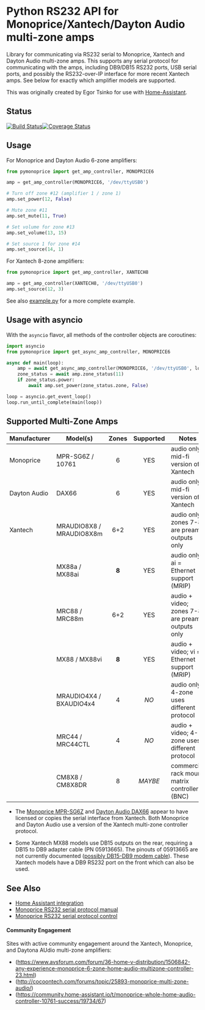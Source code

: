 # Python RS232 API for Monoprice/Xantech/Dayton Audio multi-zone amps

Library for communicating via RS232 serial to Monoprice, Xantech and Dayton Audio multi-zone amps.
This supports any serial protocol for communicating with the amps, including DB9/DB15 RS232 ports,
USB serial ports, and possibly the RS232-over-IP interface for more recent Xantech amps. See below
for exactly which amplifier models are supported.

This was originally created by Egor Tsinko for use with [Home-Assistant](http://home-assistant.io).

## Status

[![Build Status](https://travis-ci.org/etsinko/pyxantech.svg?branch=master)](https://travis-ci.org/etsinko/pyxantech)[![Coverage Status](https://coveralls.io/repos/github/etsinko/pyxantech/badge.svg)](https://coveralls.io/github/etsinko/pyxantech)

## Usage

For Monoprice and Dayton Audio 6-zone amplifiers:

```python
from pymonoprice import get_amp_controller, MONOPRICE6

amp = get_amp_controller(MONOPRICE6, '/dev/ttyUSB0')

# Turn off zone #12 (amplifier 1 / zone 1)
amp.set_power(12, False)

# Mute zone #11
amp.set_mute(11, True)

# Set volume for zone #13
amp.set_volume(13, 15)

# Set source 1 for zone #14 
amp.set_source(14, 1)
```

For Xantech 8-zone amplifiers:

```python
from pymonoprice import get_amp_controller, XANTECH8

amp = get_amp_controller(XANTECH8, '/dev/ttyUSB0')
amp.set_source(12, 3)
```

See also [example.py](example.py) for a more complete example.

## Usage with asyncio

With the `asyncio` flavor, all methods of the controller objects are coroutines:

```python
import asyncio
from pymonoprice import get_async_amp_controller, MONOPRICE6

async def main(loop):
    amp = await get_async_amp_controller(MONOPRICE6, '/dev/ttyUSB0', loop)
    zone_status = await amp.zone_status(11)
    if zone_status.power:
        await amp.set_power(zone_status.zone, False)

loop = asyncio.get_event_loop()
loop.run_until_complete(main(loop))
```

## Supported Multi-Zone Amps

| Manufacturer | Model(s)                 | Zones | Supported | Notes |
| ------------ | ------------------------ |:-----:|:---------:| ----- |
| Monoprice    | MPR-SG6Z / 10761         | 6     | YES       | audio only; mid-fi version of Xantech |
| Dayton Audio | DAX66                    | 6     | YES       | audio only; mid-fi version of Xantech |
| Xantech      | MRAUDIO8X8 / MRAUDIO8X8m | 6+2   | YES       | audio only; zones 7-8 are preamp outputs only |
|              | MX88a / MX88ai           | **8** | YES       | audio only; ai = Ethernet support (MRIP) |
|              | MRC88 / MRC88m           | 6+2   | YES       | audio + video; zones 7-8 are preamp outputs only |
|              | MX88 / MX88vi            | **8** | YES       | audio + video; vi = Ethernet support (MRIP) |
|              | MRAUDIO4X4 / BXAUDIO4x4  | 4     | *NO*      | audio only; 4-zone uses different protocol |
|              | MRC44 / MRC44CTL         | 4     | *NO*      | audio + video; 4-zone uses different protocol |
|              | CM8X8 / CM8X8DR          | 8     | *MAYBE*   | commercial rack mount matrix controller (BNC) |

* The [Monoprice MPR-SG6Z](https://www.monoprice.com/product?p_id=10761) and
  [Dayton Audio DAX66](https://www.parts-express.com/dayton-audio-dax66-6-source-6-room-distributed-whole-house-audio-system-with-keypads-25-wpc--300-585)
  appear to have licensed or copies the serial interface from Xantech. Both Monoprice
  and Dayton Audio use a version of the Xantech multi-zone controller protocol.

* Some Xantech MX88 models use DB15 outputs on the rear, requiring a DB15 to DB9 adapter cable (PN 05913665). The pinouts of 05913665 are not currently documented ([possibly DB15-DB9 modem cable](https://www.aggsoft.com/rs232-pinout-cable/modem-db9-to-db15.htm)). These Xantech models have a DB9 RS232 port on the front which can also be used.

## See Also

* [Home Assistant integration](https://www.home-assistant.io/integrations/monoprice/)
* [Monoprice RS232 serial protocol manual](doc/Monoprice-RS232-Manual.pdf)
* [Monoprice RS232 serial protocol control](doc/Monoprice-RS232-Control.pdf)

#### Community Engagement

Sites with active community engagement around the Xantech, Monoprice, and Daytona AUdio
multi-zone amplifiers:

* (https://www.avsforum.com/forum/36-home-v-distribution/1506842-any-experience-monoprice-6-zone-home-audio-multizone-controller-23.html)
* (http://cocoontech.com/forums/topic/25893-monoprice-multi-zone-audio/)
* (https://community.home-assistant.io/t/monoprice-whole-home-audio-controller-10761-success/19734/67)

